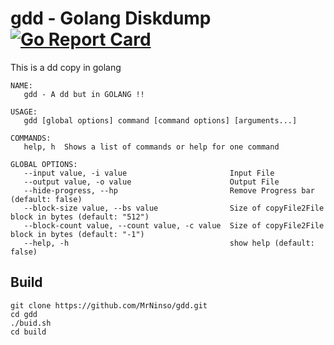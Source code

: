# gdd - Golang Diskdump [![Go Report Card](https://goreportcard.com/badge/github.com/MrNinso/gdd)](https://goreportcard.com/report/github.com/MrNinso/gdd)  

This is a dd copy in golang

````
NAME:
   gdd - A dd but in GOLANG !!

USAGE:
   gdd [global options] command [command options] [arguments...]

COMMANDS:
   help, h  Shows a list of commands or help for one command

GLOBAL OPTIONS:
   --input value, -i value                       Input File
   --output value, -o value                      Output File
   --hide-progress, --hp                         Remove Progress bar (default: false)
   --block-size value, --bs value                Size of copyFile2File block in bytes (default: "512")
   --block-count value, --count value, -c value  Size of copyFile2File block in bytes (default: "-1")
   --help, -h                                    show help (default: false)

````

## Build

````
git clone https://github.com/MrNinso/gdd.git
cd gdd
./buid.sh
cd build
````

